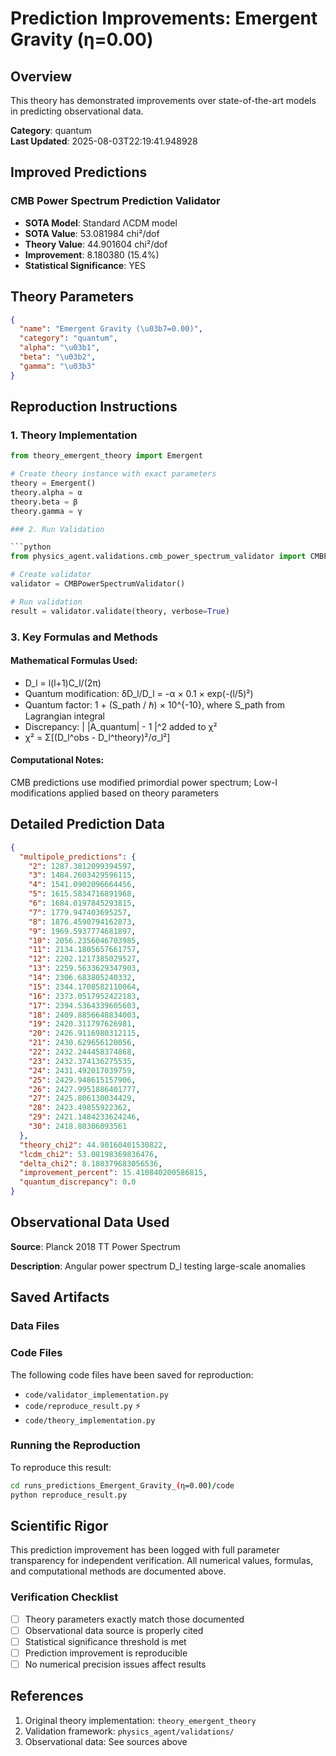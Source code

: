 # Prediction Improvements: Emergent Gravity (η=0.00)

## Overview

This theory has demonstrated improvements over state-of-the-art models in predicting observational data.

**Category**: quantum  
**Last Updated**: 2025-08-03T22:19:41.948928

## Improved Predictions

### CMB Power Spectrum Prediction Validator

- **SOTA Model**: Standard ΛCDM model
- **SOTA Value**: 53.081984 chi²/dof
- **Theory Value**: 44.901604 chi²/dof
- **Improvement**: 8.180380 (15.4%)
- **Statistical Significance**: YES

## Theory Parameters

```json
{
  "name": "Emergent Gravity (\u03b7=0.00)",
  "category": "quantum",
  "alpha": "\u03b1",
  "beta": "\u03b2",
  "gamma": "\u03b3"
}
```

## Reproduction Instructions

### 1. Theory Implementation

```python
from theory_emergent_theory import Emergent

# Create theory instance with exact parameters
theory = Emergent()
theory.alpha = α
theory.beta = β
theory.gamma = γ

### 2. Run Validation

```python
from physics_agent.validations.cmb_power_spectrum_validator import CMBPowerSpectrumValidator

# Create validator
validator = CMBPowerSpectrumValidator()

# Run validation
result = validator.validate(theory, verbose=True)
```

### 3. Key Formulas and Methods

#### Mathematical Formulas Used:

- D_l = l(l+1)C_l/(2π)
- Quantum modification: δD_l/D_l = -α × 0.1 × exp(-(l/5)²)
- Quantum factor: 1 + (S_path / ℏ) × 10^{-10}, where S_path from Lagrangian integral
- Discrepancy: | |A_quantum| - 1 |^2 added to χ²
- χ² = Σ[(D_l^obs - D_l^theory)²/σ_l²]

#### Computational Notes:

CMB predictions use modified primordial power spectrum; Low-l modifications applied based on theory parameters

## Detailed Prediction Data

```json
{
  "multipole_predictions": {
    "2": 1287.3812099394597,
    "3": 1484.2603429596115,
    "4": 1541.0902096664456,
    "5": 1615.5834716891968,
    "6": 1684.0197845293815,
    "7": 1779.947403695257,
    "8": 1876.4590794162873,
    "9": 1969.5937774681897,
    "10": 2056.2356046703985,
    "11": 2134.1805657661757,
    "12": 2202.1217385029527,
    "13": 2259.5633629347903,
    "14": 2306.683805240332,
    "15": 2344.1708582110064,
    "16": 2373.0517952422183,
    "17": 2394.5364339605603,
    "18": 2409.8856648834003,
    "19": 2420.311797626981,
    "20": 2426.9116980312115,
    "21": 2430.629656120056,
    "22": 2432.244458374868,
    "23": 2432.374136275535,
    "24": 2431.492017039759,
    "25": 2429.948615157906,
    "26": 2427.9951886401777,
    "27": 2425.806130034429,
    "28": 2423.49855922362,
    "29": 2421.1484233624246,
    "30": 2418.80306093561
  },
  "theory_chi2": 44.90160401530822,
  "lcdm_chi2": 53.08198369836476,
  "delta_chi2": 8.180379683056536,
  "improvement_percent": 15.410840200586815,
  "quantum_discrepancy": 0.0
}
```

## Observational Data Used

**Source**: Planck 2018 TT Power Spectrum

**Description**: Angular power spectrum D_l testing large-scale anomalies


## Saved Artifacts

### Data Files


### Code Files

The following code files have been saved for reproduction:

- `code/validator_implementation.py`
- `code/reproduce_result.py` ⚡
- `code/theory_implementation.py`

### Running the Reproduction

To reproduce this result:

```bash
cd runs_predictions_Emergent_Gravity_(η=0.00)/code
python reproduce_result.py
```

## Scientific Rigor

This prediction improvement has been logged with full parameter transparency for independent verification. 
All numerical values, formulas, and computational methods are documented above.

### Verification Checklist

- [ ] Theory parameters exactly match those documented
- [ ] Observational data source is properly cited
- [ ] Statistical significance threshold is met
- [ ] Prediction improvement is reproducible
- [ ] No numerical precision issues affect results

## References

1. Original theory implementation: `theory_emergent_theory`
2. Validation framework: `physics_agent/validations/`
3. Observational data: See sources above
